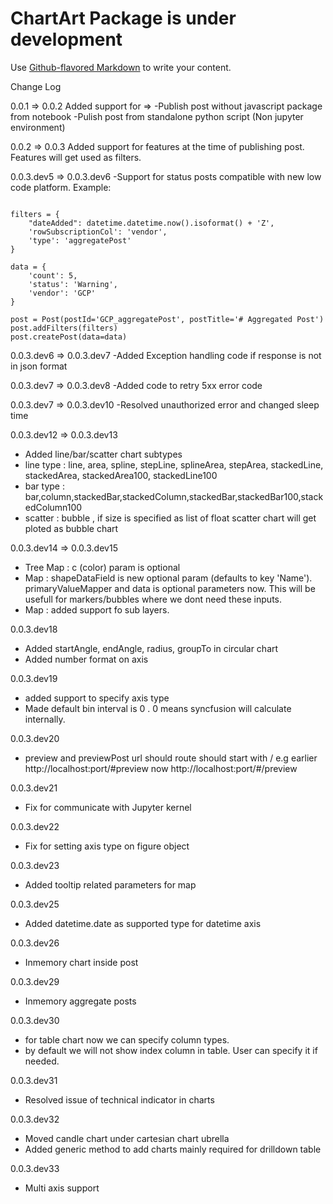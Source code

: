 # ChartArt Package is under development

Use 
[Github-flavored Markdown](https://guides.github.com/features/mastering-markdown/)
to write your content.

Change Log 

0.0.1 => 0.0.2 
Added support for =>
-Publish post without javascript package from notebook
-Pulish post from standalone python script (Non jupyter environment)


0.0.2 => 0.0.3 
Added support for features at the time of publishing post. Features will get used as filters.

0.0.3.dev5 => 0.0.3.dev6
-Support for status posts compatible with new low code platform.
Example: 

```

filters = {
    "dateAdded": datetime.datetime.now().isoformat() + 'Z',
    'rowSubscriptionCol': 'vendor',
    'type': 'aggregatePost'
}

data = {
    'count': 5,
    'status': 'Warning',
    'vendor': 'GCP'
}

post = Post(postId='GCP_aggregatePost', postTitle='# Aggregated Post')
post.addFilters(filters)
post.createPost(data=data)

```
0.0.3.dev6 => 0.0.3.dev7
-Added Exception handling code if response is not in json format

0.0.3.dev7 => 0.0.3.dev8
-Added code to retry 5xx error code 

0.0.3.dev7 => 0.0.3.dev10
-Resolved unauthorized error and changed sleep time

0.0.3.dev12 => 0.0.3.dev13
- Added line/bar/scatter chart subtypes
- line type : line, area, spline, stepLine, splineArea, stepArea, stackedLine, stackedArea, stackedArea100, stackedLine100
- bar type : bar,column,stackedBar,stackedColumn,stackedBar,stackedBar100,stackedColumn100  
- scatter : bubble , if size is specified as list of float scatter chart will get ploted as bubble chart

0.0.3.dev14 => 0.0.3.dev15
- Tree Map : c (color) param is optional
- Map : shapeDataField is new optional param (defaults to key 'Name'). primaryValueMapper and data is optional parameters now. This will be usefull for markers/bubbles where we dont need these inputs.
- Map : added support fo sub layers. 

0.0.3.dev18
- Added startAngle, endAngle, radius, groupTo in circular chart
- Added number format on axis

0.0.3.dev19
- added support to specify axis type 
- Made default bin interval is 0 . 0 means syncfusion will calculate internally.

0.0.3.dev20
- preview and previewPost url should route should start with /  e.g  earlier http://localhost:port/#preview  now http://localhost:port/#/preview

0.0.3.dev21
- Fix for communicate with Jupyter kernel

0.0.3.dev22
- Fix for setting axis type on figure object

0.0.3.dev23
- Added tooltip related parameters for map

0.0.3.dev25
- Added datetime.date as supported type for datetime axis

0.0.3.dev26
- Inmemory chart inside post

0.0.3.dev29
- Inmemory aggregate posts

0.0.3.dev30
- for table chart now we can specify column types.
- by default we will not show index column in table. User can specify it if needed.

0.0.3.dev31
- Resolved issue of technical indicator in charts

0.0.3.dev32
- Moved candle chart under cartesian chart ubrella
- Added generic method to add charts mainly required for drilldown table

0.0.3.dev33
- Multi axis support
